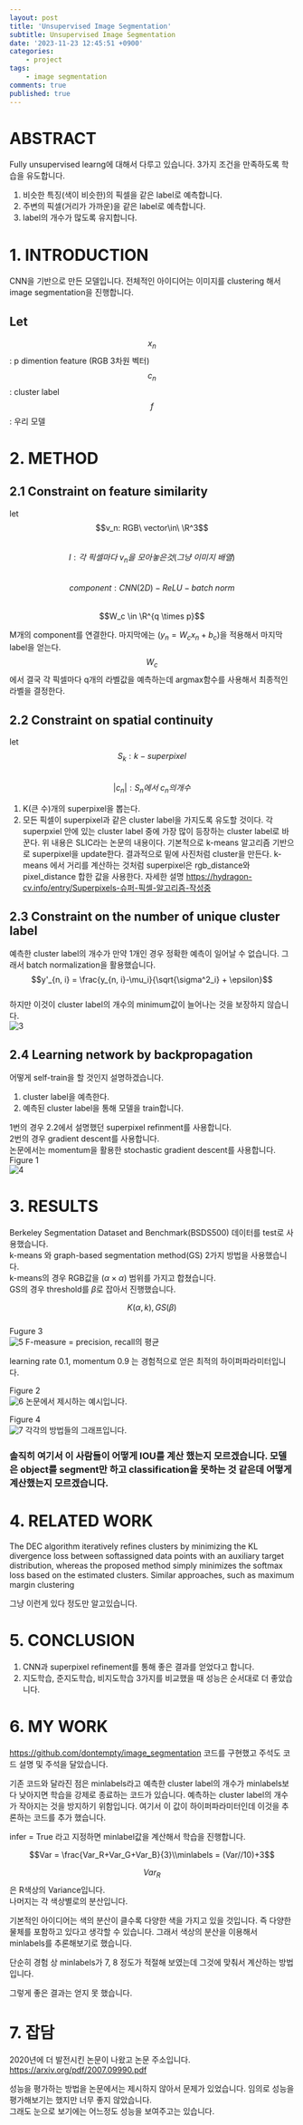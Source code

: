 ```yaml
---
layout: post
title: 'Unsupervised Image Segmentation'
subtitle: Unsupervised Image Segmentation
date: '2023-11-23 12:45:51 +0900'
categories:
    - project
tags:
    - image segmentation
comments: true
published: true
---
```


# ABSTRACT  
Fully unsupervised learng에 대해서 다루고 있습니다. 
3가지 조건을 만족하도록 학습을 유도합니다.
1. 비슷한 특징(색이 비슷한)의 픽셀을 같은 label로 예측합니다.
2. 주변의 픽셀(거리가 가까운)을 같은 label로 예측합니다.
3. label의 개수가 많도록 유지합니다.

# 1. INTRODUCTION

CNN을 기반으로 만든 모델입니다.
전체적인 아이디어는 이미지를  clustering 해서 image segmentation을 진행합니다.

## Let 
$$x_{n}$$: p dimention feature (RGB 3차원 벡터)
$$c_{n}$$: cluster label
$$f$$: 우리 모델

# 2. METHOD

## 2.1 Constraint on feature similarity

let  
$$v_n: RGB\ vector\in\ \R^3$$  
$$I: 각\ 픽셀마다\ v_n을\ 모아놓은 것(그냥\ 이미지\ 배열)$$  
$$component: CNN(2D)-ReLU-batch\ norm $$  
$$W_c \in \R^{q \times p}$$  

M개의 component를 연결한다. 마지막에는 $(y_n = W_cx_n+b_c)$을 적용해서 마지막 label을 얻는다.  
$$W_{c}$$에서 결국 각 픽셀마다 q개의 라벨값을 예측하는데 argmax함수를 사용해서 최종적인 라벨을 결정한다.  

## 2.2 Constraint on spatial continuity

let
$$S_k: k-superpixel$$  
$$|c_n|: S_n에서\ c_n의 개수$$  

1. K(큰 수)개의 superpixel을 뽑는다.  
2. 모든 픽셀이 superpixel과 같은 cluster label을 가지도록 유도할 것이다. 각 superpxiel 안에 있는 cluster label 중에 가장 많이 등장하는 cluster label로 바꾼다. 위 내용은 SLIC라는 논문의 내용이다. 기본적으로 k-means 알고리즘 기반으로 superpixel을 update한다. 결과적으로 밑에 사진처럼 cluster을 만든다. k-means 에서 거리를 계산하는 것처럼 superpixel은 rgb_distance와 pixel_distance 합한 값을 사용한다.
자세한 설명 <https://hydragon-cv.info/entry/Superpixels-슈퍼-픽셀-알고리즘-작성중>

## 2.3 Constraint on the number of unique cluster label

예측한 cluster label의 개수가 만약 1개인 경우 정확한 예측이 일어날 수 없습니다. 그래서 batch normalization을 활용했습니다.   
$$y'_{n, i} = \frac{y_{n, i}-\mu_i}{\sqrt{\sigma^2_i} + \epsilon}$$  
하지만 이것이 cluster label의 개수의 minimum값이 늘어나는 것을 보장하지 않습니다.  
![3](https://github.com/dontempty/dontempty.github.io/assets/155451345/e4e40a80-31cf-441d-9ee5-f167c3cfebc1)

## 2.4 Learning network by backpropagation

어떻게 self-train을 할 것인지 설명하겠습니다.  

1. cluster label을 예측한다.  
2. 예측된 cluster label을 통해 모델을 train합니다.  

1번의 경우 2.2에서 설명했던 superpixel refinment를 사용합니다.  
2번의 경우 gradient descent를 사용합니다.  
논문에서는  momentum을 활용한 stochastic gradient descent를 사용합니다.  
Figure 1  
![4](https://github.com/dontempty/dontempty.github.io/assets/155451345/46a5da5a-fee9-4446-b405-235aabb0433a)

# 3. RESULTS

Berkeley Segmentation Dataset and Benchmark(BSDS500) 데이터를 test로 사용했습니다.   
k-means 와 graph-based segmentation method(GS) 2가지 방법을 사용했습니다.  
k-means의 경우 RGB값을 ($\alpha \times\alpha$) 범위를 가지고 합쳤습니다.  
GS의 경우 threshold를 $\beta$로 잡아서 진행했습니다.  

$$K(\alpha, k), GS(\beta)$$  
Fugure 3  
![5](https://github.com/dontempty/dontempty.github.io/assets/155451345/ffd5219b-8b48-468a-bf3f-ad0e1ced2b10)
F-measure = precision, recall의 평균  

learning rate 0.1, momentum 0.9 는 경험적으로 얻은 최적의 하이퍼파라미터입니다.  

Figure 2  
![6](https://github.com/dontempty/dontempty.github.io/assets/155451345/fade27f5-85ff-4d87-93fa-4e1f4d15df1c)
논문에서 제시하는 예시입니다.  

Figure 4  
![7](https://github.com/dontempty/dontempty.github.io/assets/155451345/7d757fd0-7a82-448c-b55d-67e33fa4ebd1)
각각의 방법들의 그래프입니다.  
### 솔직히 여기서 이 사람들이 어떻게 IOU를 계산 했는지 모르겠습니다. 모델은 object를 segment만 하고 classification을 못하는 것 같은데 어떻게 계산했는지 모르겠습니다.  

# 4. RELATED WORK
The DEC algorithm iteratively refines clusters by minimizing the KL divergence loss between softassigned data points with an auxiliary target distribution, whereas the proposed method simply minimizes the softmax loss based on the estimated clusters. Similar approaches, such as maximum margin clustering  

그냥 이런게 있다 정도만 알고있습니다.  

# 5. CONCLUSION
1. CNN과 superpixel refinement를 통해 좋은 결과를 얻었다고 합니다.  
2. 지도학습, 준지도학습, 비지도학습 3가지를 비교했을 때 성능은 순서대로 더 좋았습니다.

# 6. MY WORK
<https://github.com/dontempty/image_segmentation>
코드를 구현했고 주석도 코드 설명 및 주석을 달았습니다.  

기존 코드와 달라진 점은 minlabels라고 예측한 cluster label의 개수가 minlabels보다 낮아지면 학습을 강제로 종료하는 코드가 있습니다. 예측하는 cluster label의 개수가 작아지는 것을 방지하기 위함입니다. 여기서 이 값이 하이퍼파라미터인데 이것을 추론하는 코드를 추가 했습니다.  

infer = True 라고 지정하면 minlabel값을 계산해서 학습을 진행합니다.  

$$Var = \frac{Var_R+Var_G+Var_B}{3}\\minlabels = (Var//10)+3$$  

$$Var_{R}$$은 R색상의 Variance입니다.  
나머지는 각 색상별로의 분산입니다.  

기본적인 아이디어는 색의 분산이 클수록 다양한 색을 가지고 있을 것입니다. 즉 다양한 물체를 포함하고 있다고 생각할 수 있습니다. 그래서 색상의 분산을 이용해서 minlabels를 추론해보기로 했습니다.  

단순히 경험 상 minlabels가 7, 8 정도가 적절해 보였는데 그것에 맞춰서 계산하는 방법입니다.  

그렇게 좋은 결과는 얻지 못 했습니다.  

# 7. 잡담
2020년에 더 발전시킨 논문이 나왔고 논문 주소입니다. <https://arxiv.org/pdf/2007.09990.pdf>

성능을 평가하는 방법을 논문에서는 제시하지 않아서 문제가 있었습니다. 임의로 성능을 평가해보기는 했지만 너무 좋지 않았습니다.  
그래도 눈으로 보기에는 어느정도 성능을 보여주고는 있습니다.

